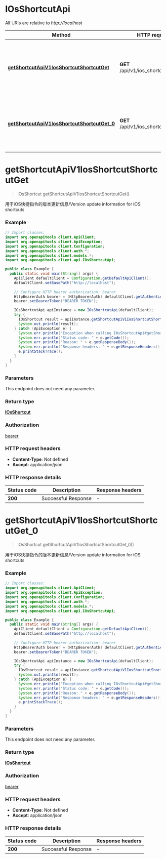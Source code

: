 # IOsShortcutApi

All URIs are relative to *http://localhost*

Method | HTTP request | Description
------------- | ------------- | -------------
[**getShortcutApiV1IosShortcutShortcutGet**](IOsShortcutApi.md#getShortcutApiV1IosShortcutShortcutGet) | **GET** /api/v1/ios_shortcut/shortcut | 用于iOS快捷指令的版本更新信息/Version update information for iOS shortcuts
[**getShortcutApiV1IosShortcutShortcutGet_0**](IOsShortcutApi.md#getShortcutApiV1IosShortcutShortcutGet_0) | **GET** /api/v1/ios_shortcut/shortcut | 用于iOS快捷指令的版本更新信息/Version update information for iOS shortcuts


<a name="getShortcutApiV1IosShortcutShortcutGet"></a>
# **getShortcutApiV1IosShortcutShortcutGet**
> IOsShortcut getShortcutApiV1IosShortcutShortcutGet()

用于iOS快捷指令的版本更新信息/Version update information for iOS shortcuts

### Example
```java
// Import classes:
import org.openapitools.client.ApiClient;
import org.openapitools.client.ApiException;
import org.openapitools.client.Configuration;
import org.openapitools.client.auth.*;
import org.openapitools.client.models.*;
import org.openapitools.client.api.IOsShortcutApi;

public class Example {
  public static void main(String[] args) {
    ApiClient defaultClient = Configuration.getDefaultApiClient();
    defaultClient.setBasePath("http://localhost");
    
    // Configure HTTP bearer authorization: bearer
    HttpBearerAuth bearer = (HttpBearerAuth) defaultClient.getAuthentication("bearer");
    bearer.setBearerToken("BEARER TOKEN");

    IOsShortcutApi apiInstance = new IOsShortcutApi(defaultClient);
    try {
      IOsShortcut result = apiInstance.getShortcutApiV1IosShortcutShortcutGet();
      System.out.println(result);
    } catch (ApiException e) {
      System.err.println("Exception when calling IOsShortcutApi#getShortcutApiV1IosShortcutShortcutGet");
      System.err.println("Status code: " + e.getCode());
      System.err.println("Reason: " + e.getResponseBody());
      System.err.println("Response headers: " + e.getResponseHeaders());
      e.printStackTrace();
    }
  }
}
```

### Parameters
This endpoint does not need any parameter.

### Return type

[**IOsShortcut**](IOsShortcut.md)

### Authorization

[bearer](../README.md#bearer)

### HTTP request headers

 - **Content-Type**: Not defined
 - **Accept**: application/json

### HTTP response details
| Status code | Description | Response headers |
|-------------|-------------|------------------|
**200** | Successful Response |  -  |

<a name="getShortcutApiV1IosShortcutShortcutGet_0"></a>
# **getShortcutApiV1IosShortcutShortcutGet_0**
> IOsShortcut getShortcutApiV1IosShortcutShortcutGet_0()

用于iOS快捷指令的版本更新信息/Version update information for iOS shortcuts

### Example
```java
// Import classes:
import org.openapitools.client.ApiClient;
import org.openapitools.client.ApiException;
import org.openapitools.client.Configuration;
import org.openapitools.client.auth.*;
import org.openapitools.client.models.*;
import org.openapitools.client.api.IOsShortcutApi;

public class Example {
  public static void main(String[] args) {
    ApiClient defaultClient = Configuration.getDefaultApiClient();
    defaultClient.setBasePath("http://localhost");
    
    // Configure HTTP bearer authorization: bearer
    HttpBearerAuth bearer = (HttpBearerAuth) defaultClient.getAuthentication("bearer");
    bearer.setBearerToken("BEARER TOKEN");

    IOsShortcutApi apiInstance = new IOsShortcutApi(defaultClient);
    try {
      IOsShortcut result = apiInstance.getShortcutApiV1IosShortcutShortcutGet_0();
      System.out.println(result);
    } catch (ApiException e) {
      System.err.println("Exception when calling IOsShortcutApi#getShortcutApiV1IosShortcutShortcutGet_0");
      System.err.println("Status code: " + e.getCode());
      System.err.println("Reason: " + e.getResponseBody());
      System.err.println("Response headers: " + e.getResponseHeaders());
      e.printStackTrace();
    }
  }
}
```

### Parameters
This endpoint does not need any parameter.

### Return type

[**IOsShortcut**](IOsShortcut.md)

### Authorization

[bearer](../README.md#bearer)

### HTTP request headers

 - **Content-Type**: Not defined
 - **Accept**: application/json

### HTTP response details
| Status code | Description | Response headers |
|-------------|-------------|------------------|
**200** | Successful Response |  -  |

